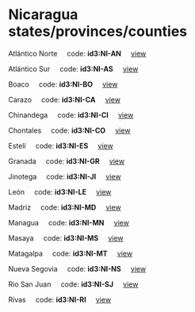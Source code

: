 # Nicaragua states/provinces/counties
Atlántico Norte&nbsp;&nbsp;&nbsp;&nbsp;&nbsp;code: **id3:NI-AN**&nbsp;&nbsp;&nbsp;&nbsp;&nbsp;[view](../export/geojson/medium/id3/ni/an.geojson)&nbsp;&nbsp;&nbsp;&nbsp;&nbsp;


Atlántico Sur&nbsp;&nbsp;&nbsp;&nbsp;&nbsp;code: **id3:NI-AS**&nbsp;&nbsp;&nbsp;&nbsp;&nbsp;[view](../export/geojson/medium/id3/ni/as.geojson)&nbsp;&nbsp;&nbsp;&nbsp;&nbsp;


Boaco&nbsp;&nbsp;&nbsp;&nbsp;&nbsp;code: **id3:NI-BO**&nbsp;&nbsp;&nbsp;&nbsp;&nbsp;[view](../export/geojson/medium/id3/ni/bo.geojson)&nbsp;&nbsp;&nbsp;&nbsp;&nbsp;


Carazo&nbsp;&nbsp;&nbsp;&nbsp;&nbsp;code: **id3:NI-CA**&nbsp;&nbsp;&nbsp;&nbsp;&nbsp;[view](../export/geojson/medium/id3/ni/ca.geojson)&nbsp;&nbsp;&nbsp;&nbsp;&nbsp;


Chinandega&nbsp;&nbsp;&nbsp;&nbsp;&nbsp;code: **id3:NI-CI**&nbsp;&nbsp;&nbsp;&nbsp;&nbsp;[view](../export/geojson/medium/id3/ni/ci.geojson)&nbsp;&nbsp;&nbsp;&nbsp;&nbsp;


Chontales&nbsp;&nbsp;&nbsp;&nbsp;&nbsp;code: **id3:NI-CO**&nbsp;&nbsp;&nbsp;&nbsp;&nbsp;[view](../export/geojson/medium/id3/ni/co.geojson)&nbsp;&nbsp;&nbsp;&nbsp;&nbsp;


Estelí&nbsp;&nbsp;&nbsp;&nbsp;&nbsp;code: **id3:NI-ES**&nbsp;&nbsp;&nbsp;&nbsp;&nbsp;[view](../export/geojson/medium/id3/ni/es.geojson)&nbsp;&nbsp;&nbsp;&nbsp;&nbsp;


Granada&nbsp;&nbsp;&nbsp;&nbsp;&nbsp;code: **id3:NI-GR**&nbsp;&nbsp;&nbsp;&nbsp;&nbsp;[view](../export/geojson/medium/id3/ni/gr.geojson)&nbsp;&nbsp;&nbsp;&nbsp;&nbsp;


Jinotega&nbsp;&nbsp;&nbsp;&nbsp;&nbsp;code: **id3:NI-JI**&nbsp;&nbsp;&nbsp;&nbsp;&nbsp;[view](../export/geojson/medium/id3/ni/ji.geojson)&nbsp;&nbsp;&nbsp;&nbsp;&nbsp;


León&nbsp;&nbsp;&nbsp;&nbsp;&nbsp;code: **id3:NI-LE**&nbsp;&nbsp;&nbsp;&nbsp;&nbsp;[view](../export/geojson/medium/id3/ni/le.geojson)&nbsp;&nbsp;&nbsp;&nbsp;&nbsp;


Madriz&nbsp;&nbsp;&nbsp;&nbsp;&nbsp;code: **id3:NI-MD**&nbsp;&nbsp;&nbsp;&nbsp;&nbsp;[view](../export/geojson/medium/id3/ni/md.geojson)&nbsp;&nbsp;&nbsp;&nbsp;&nbsp;


Managua&nbsp;&nbsp;&nbsp;&nbsp;&nbsp;code: **id3:NI-MN**&nbsp;&nbsp;&nbsp;&nbsp;&nbsp;[view](../export/geojson/medium/id3/ni/mn.geojson)&nbsp;&nbsp;&nbsp;&nbsp;&nbsp;


Masaya&nbsp;&nbsp;&nbsp;&nbsp;&nbsp;code: **id3:NI-MS**&nbsp;&nbsp;&nbsp;&nbsp;&nbsp;[view](../export/geojson/medium/id3/ni/ms.geojson)&nbsp;&nbsp;&nbsp;&nbsp;&nbsp;


Matagalpa&nbsp;&nbsp;&nbsp;&nbsp;&nbsp;code: **id3:NI-MT**&nbsp;&nbsp;&nbsp;&nbsp;&nbsp;[view](../export/geojson/medium/id3/ni/mt.geojson)&nbsp;&nbsp;&nbsp;&nbsp;&nbsp;


Nueva Segovia&nbsp;&nbsp;&nbsp;&nbsp;&nbsp;code: **id3:NI-NS**&nbsp;&nbsp;&nbsp;&nbsp;&nbsp;[view](../export/geojson/medium/id3/ni/ns.geojson)&nbsp;&nbsp;&nbsp;&nbsp;&nbsp;


Rio San Juan&nbsp;&nbsp;&nbsp;&nbsp;&nbsp;code: **id3:NI-SJ**&nbsp;&nbsp;&nbsp;&nbsp;&nbsp;[view](../export/geojson/medium/id3/ni/sj.geojson)&nbsp;&nbsp;&nbsp;&nbsp;&nbsp;


Rivas&nbsp;&nbsp;&nbsp;&nbsp;&nbsp;code: **id3:NI-RI**&nbsp;&nbsp;&nbsp;&nbsp;&nbsp;[view](../export/geojson/medium/id3/ni/ri.geojson)&nbsp;&nbsp;&nbsp;&nbsp;&nbsp;

